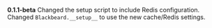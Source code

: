 **0.1.1-beta**
Changed the setup script to include Redis configuration.
Changed `Blackbeard.__setup__` to use the new cache/Redis settings.